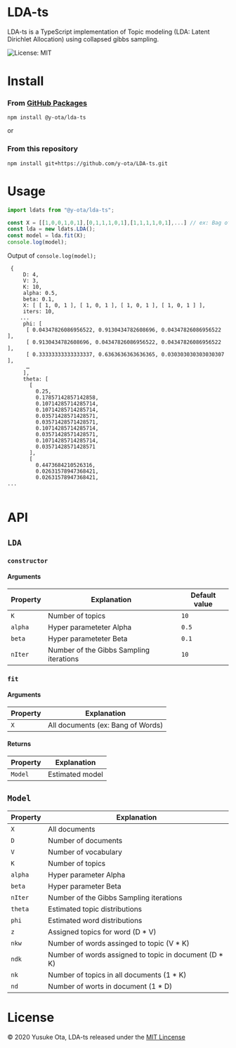 # LDA-ts

LDA-ts is a TypeScript implementation of Topic modeling (LDA: Latent Dirichlet Allocation) using collapsed gibbs sampling.

![License: MIT](https://img.shields.io/badge/License-MIT-green.svg)

# Install
### From [GitHub Packages](https://help.github.com/en/packages/using-github-packages-with-your-projects-ecosystem/configuring-npm-for-use-with-github-packages)

```
npm install @y-ota/lda-ts
```
or

### From this repository
```
npm install git+https://github.com/y-ota/LDA-ts.git
```


# Usage
``` typescript
import ldats from "@y-ota/lda-ts";

const X = [[1,0,0,1,0,1],[0,1,1,1,0,1],[1,1,1,1,0,1],...] // ex: Bag of words
const lda = new ldats.LDA();
const model = lda.fit(X);
console.log(model);
```

Output of `console.log(model);`

```
 {
     D: 4,
     V: 3,
     K: 10,
     alpha: 0.5,
     beta: 0.1,
     X: [ [ 1, 0, 1 ], [ 1, 0, 1 ], [ 1, 0, 1 ], [ 1, 0, 1 ] ],
     iters: 10,
    ...
     phi: [
      [ 0.04347826086956522, 0.9130434782608696, 0.04347826086956522 ],
      [ 0.9130434782608696, 0.04347826086956522, 0.04347826086956522 ],
      [ 0.33333333333333337, 0.6363636363636365, 0.030303030303030307 ],
      …
     ],
     theta: [
       [
         0.25,
         0.17857142857142858,
         0.10714285714285714,
         0.10714285714285714,
         0.03571428571428571,
         0.03571428571428571,
         0.10714285714285714,
         0.03571428571428571,
         0.10714285714285714,
         0.03571428571428571
       ],
       [
         0.4473684210526316,
         0.02631578947368421,
         0.02631578947368421,
...
         
```


# API
## `LDA`

### `constructor`

#### Arguments

|  Property  |  Explanation  | Default value |
| ---- | ---- | ---- |
|  `K`  |  Number of topics  | `10` |
|  `alpha`  |  Hyper parameteter Alpha  | `0.5` |
|  `beta`  |  Hyper parameteter Beta  | `0.1` |
|  `nIter`  |  Number of the Gibbs Sampling iterations  | `10` |

### `fit`

#### Arguments
|  Property  |  Explanation  |
| ---- | ---- | 
|  `X`  |  All documents (ex: Bang of Words)  |

#### Returns
|  Property  |  Explanation  |
| ---- | ---- | 
|  `Model`  |  Estimated model  |

## `Model`
|  Property  |  Explanation  |
| ---- | ---- |
|  `X`  |  All documents  |
|  `D`  |  Number of documents  |
|  `V`  |  Number of vocabulary  |
|  `K`  |  Number of topics  |
|  `alpha`  |  Hyper parameter Alpha  |
|  `beta`  |  Hyper parameter Beta  |
|  `nIter`  |  Number of the Gibbs Sampling iterations  |
|  `theta`  |  Estimated topic distributions  |
|  `phi`  |  Estimated word distributions |
|  `z`  | Assigned topics for word (D * V)  |
|  `nkw`  | Number of words assinged to topic (V * K)  |
|  `ndk`  | Number of words assigned to topic in document (D * K)  |
|  `nk`  | Number of topics in all documents (1 * K)  |
|  `nd`  | Number of worts in document (1 * D)  |

  
# License
© 2020 Yusuke Ota, LDA-ts released under the [MIT Lincense](https://github.com/y-ota/LDA-ts/blob/master/LICENSE)

